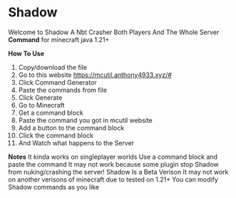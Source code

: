 #       Shadow
Welcome to Shadow A Nbt Crasher Both Players And The Whole Server **Command** for minecraft java 1.21+ 


**How To Use**
1. Copy/download the file
2. Go to this website https://mcutil.anthony4933.xyz/#
3. Click Command Generator
4. Paste the commands from file
5. Click Generate
6. Go to Minecraft
7. Get a command block
8. Paste the command you got in mcutil website
9. Add a button to the command block
10. Click the command block
11. And Watch what happens to the Server 
   


**Notes**
It kinda works on singleplayer worlds
Use a command block and paste the command
It may not work because some plugin stop Shadow from nuking/crashing the server!
Shadow Is a Beta Verison It may not work on another verisons of minecraft due to tested on 1.21+
You can modify Shadow commands as you like 

